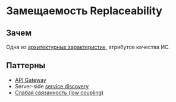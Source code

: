 # Замещаемость Replaceability

## Зачем

Одна из [архитектурных характеристик](../arch.ability.md), атрибутов качества ИС.

## Паттерны

- [API Gateway](../../api/api.gateway.md)
- Server-side [service discovery](../pattern/deployment/service.discovery.md)
- [Слабая связанность (low coupling)](../pattern/system.design/low.coupling.md)

